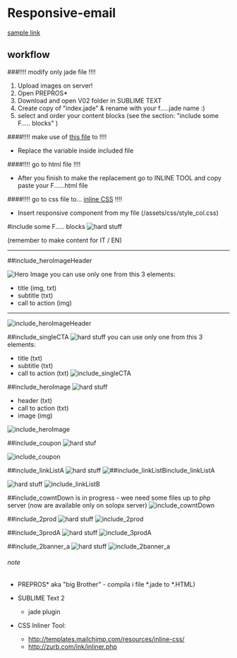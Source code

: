 # Responsive-email

[sample link](https://rawgit.com/cromozooom/responsive-email/master/files/index.html "actual template")

## workflow

###!!!! modify only jade file !!!!

1. Upload images on server!
2. Open PREPROS*
3. Download and open V02 folder in SUBLIME TEXT
4. Create copy of "index.jade" & rename with your f.....jade name :)
5. select and order your content blocks (see the section: "include some F..... blocks" )

####!!!! make use of [this file](https://goo.gl/ljfWBR) to !!!!

- Replace the variable inside included file


####!!!! go to html file !!!!

- After you finish to make the replacement go to INLINE TOOL and copy paste your F......html file

####!!!! go to css file to... [inline CSS](http://templates.mailchimp.com/resources/inline-css/) !!!!

- Insert responsive component from my file (/assets/css/style_col.css)


#include some F..... blocks
![hard stuff](https://rawgit.com/cromozooom/responsive-email/master/icons/legenda.jpg "skils you need")

(remember to make content for IT / EN)

___

##include_heroImageHeader

![Hero Image](https://rawgit.com/cromozooom/responsive-email/master/icons/heroImage.jpg "Hero Image")
you can use only one from this 3 elements:
* title (img, txt)
* subtitle (txt)
* call to action (img)

___


![include_heroImageHeader](https://rawgit.com/cromozooom/responsive-email/master/files/images/fiorentina/include_heroImageHeader.jpg "include_heroImageHeader")

##include_singleCTA
![hard stuff](https://rawgit.com/cromozooom/responsive-email/master/icons/sublime_green.jpg "simple sublime user")
you can use only one from this 3 elements:
* title (txt)
* subtitle (txt)
* call to action (txt)
![include_singleCTA](https://rawgit.com/cromozooom/responsive-email/master/files/images/fiorentina/include_singleCTA.jpg "include_singleCTA")

##include_heroImage
![hard stuff](https://rawgit.com/cromozooom/responsive-email/master/icons/mixt_green.jpg "simple for photoshop user")
* header (txt)
* call to action (txt)
* image (img)

![include_heroImage](https://rawgit.com/cromozooom/responsive-email/master/files/images/fiorentina/include_heroImage.jpg "include_heroImage")

##include_coupon
![hard stuf](https://rawgit.com/cromozooom/responsive-email/master/icons/sublime_green.jpg "simple sublime user")

![include_coupon](https://rawgit.com/cromozooom/responsive-email/master/files/images/fiorentina/include_coupon.jpg "include_coupon")

##include_linkListA
![hard stuff](https://rawgit.com/cromozooom/responsive-email/master/icons/sublime_red.jpg "dificult for sublime user")
![##include_linkListBinclude_linkListA](https://rawgit.com/cromozooom/responsive-email/master/files/images/fiorentina/include_linkListA.jpg "include_linkListA")

![hard stuff](https://rawgit.com/cromozooom/responsive-email/master/icons/sublime_red.jpg "dificult for sublime user")
![include_linkListB](https://rawgit.com/cromozooom/responsive-email/master/files/images/fiorentina/include_linkListB.jpg "include_linkListB")

##include_cowntDown
is in progress - wee need some files up to php server (now are available only on solopx server)
![include_cowntDown](https://rawgit.com/cromozooom/responsive-email/master/files/images/fiorentina/include_cowntDown.jpg "include_cowntDown")

##include_2prod
![hard stuff](https://rawgit.com/cromozooom/responsive-email/master/icons/sublime_green.jpg "simple sublime user")
![include_2prod](https://rawgit.com/cromozooom/responsive-email/master/files/images/fiorentina/include_2prod.jpg "include_2prod")

##include_3prodA
![hard stuff](https://rawgit.com/cromozooom/responsive-email/master/icons/sublime_green.jpg "simple sublime user")
![include_3prodA](https://rawgit.com/cromozooom/responsive-email/master/files/images/fiorentina/include_3prodA.jpg "include_3prodA")

##include_2banner_a
![hard stuff](https://rawgit.com/cromozooom/responsive-email/master/icons/mixt_green.jpg "simple for photoshop user")
![include_2banner_a](https://rawgit.com/cromozooom/responsive-email/master/files/images/fiorentina/include_2banner_a.jpg "include_2banner_a")




###### note
- PREPROS* aka "big Brother" - compila i file *.jade to *.HTML)
- SUBLIME Text 2
	- jade plugin

- CSS Inliner Tool:
	- http://templates.mailchimp.com/resources/inline-css/
	- http://zurb.com/ink/inliner.php
